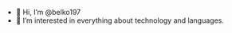 - 👋 Hi, I’m @belko197
- 👀 I’m interested in everything about technology and languages.

<!---
belko197/belko197 is a ✨ special ✨ repository because its `README.md` (this file) appears on your GitHub profile.
You can click the Preview link to take a look at your changes.
--->
